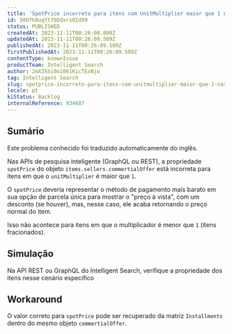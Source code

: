 ```yaml
---
title: 'SpotPrice incorreto para itens com UnitMultiplier maior que 1 nas APIs de pesquisa inteligente'
id: 50Ufh8uqYt76Ddxrz0Id99
status: PUBLISHED
createdAt: 2023-11-11T00:26:08.800Z
updatedAt: 2023-11-11T00:26:09.509Z
publishedAt: 2023-11-11T00:26:09.509Z
firstPublishedAt: 2023-11-11T00:26:09.509Z
contentType: knownIssue
productTeam: Intelligent Search
author: 2mXZkbi0oi061KicTExNjo
tag: Intelligent Search
slug: spotprice-incorreto-para-itens-com-unitmultiplier-maior-que-1-nas-apis-de-pesquisa-inteligente
locale: pt
kiStatus: Backlog
internalReference: 934687
---
```


## Sumário

<div class="alert alert-info">
  <p>Este problema conhecido foi traduzido automaticamente do inglês.</p>
</div>


Nas APIs de pesquisa inteligente (GraphQL ou REST), a propriedade `spotPrice` do objeto `items.sellers.commertialOffer` está incorreta para itens em que o `unitMultiplier` é maior que `1`.

O `spotPrice` deveria representar o método de pagamento mais barato em sua opção de parcela única para mostrar o "preço à vista", com um desconto (se houver), mas, nesse caso, ele acaba retornando o preço normal do item.

Isso não acontece para itens em que o multiplicador é menor que `1` (itens fracionados).

## Simulação


Na API REST ou GraphQL do Intelligent Search, verifique a propriedade dos itens nesse cenário específico

## Workaround


O valor correto para `spotPrice` pode ser recuperado da matriz `Installments` dentro do mesmo objeto `commertialOffer`.





